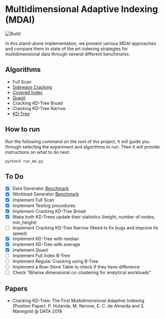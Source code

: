 # Multidimensional Adaptive Indexing (MDAI)
![Build](https://github.com/pdet/MultidimensionalAdaptiveIndexing/workflows/CI/badge.svg)

In this stand-alone implementation, we present various MDAI approaches and compare them to state of the art indexing strategies for multidimensional data through several different benchmarks.

## Algorithms

<!-- * [Vectorized Predicated Scans](https://pdfs.semanticscholar.org/2e84/4872e32a4a4e94e229a9a9e70ac47d710252.pdf) -->
* Full Scan
* [Sideways Cracking](http://delivery.acm.org/10.1145/1560000/1559878/p297-idreos.pdf)
* [Covered Index](http://delivery.acm.org/10.1145/2740000/2732229/p97-schuhknecht.pdf)
* [Quasii](https://openproceedings.org/2018/conf/edbt/paper-153.pdf)
* Cracking KD-Tree Broad
* Cracking KD-Tree Narrow
* [KD-Tree](http://delivery.acm.org/10.1145/370000/361007/p509-bentley.pdf)

## How to run

Run the following command on the root of the project, it will guide you through selecting the experiment and algorithms to run. Then it will provide instructions on what to do next.

```
python3 run_me.py
```

## To Do

* [X] Data Generator [Benchmark](https://www2.informatik.hu-berlin.de/~sprengsz/mdrq/#gmrqb)
* [X] Workload Generator [Benchmark](https://www2.informatik.hu-berlin.de/~sprengsz/mdrq/#gmrqb)
* [X] Implement Full Scan
* [X] Implement Testing procedures
* [X] Implement Cracking KD-Tree Broad
* [X] Make both KD-Trees update their statistics (height, number of nodes, min_height)
* [ ] Implement Cracking KD-Tree Narrow (Need to fix bugs and improve its speed)
* [X] Implement KD-Tree with median
* [X] Implement KD-Tree with average
* [X] Implement Quasii
* [ ] Implement Full Index B-Tree
* [ ] Implement Regular Cracking using B-Tree
* [ ] Implement a Row-Store Table to check if they have difference
* [ ] Check "Bitwise dimensional co-clustering for analytical workloads"

## Papers

* Cracking KD-Tree: The First Multidimensional Adaptive Indexing (Position Paper). P. Holanda, M. Nerone, E. C. de Almeida and S. Manegold @ DATA 2018
